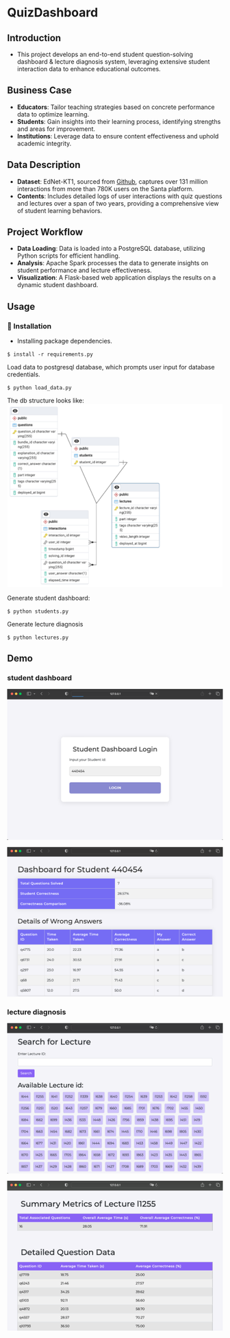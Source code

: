 # QuizDashboard

## Introduction
- This project develops an end-to-end student question-solving dashboard & lecture diagnosis system, leveraging extensive student interaction data to enhance educational outcomes.

## Business Case
- **Educators**: Tailor teaching strategies based on concrete performance data to optimize learning.
- **Students**: Gain insights into their learning process, identifying strengths and areas for improvement.
- **Institutions**: Leverage data to ensure content effectiveness and uphold academic integrity.

## Data Description
- **Dataset**: EdNet-KT1, sourced from [Github](https://github.com/riiid/ednet "EdNet"), captures over 131 million interactions from more than 780K users on the Santa platform.
- **Contents**: Includes detailed logs of user interactions with quiz questions and lectures over a span of two years, providing a comprehensive view of student learning behaviors.

## Project Workflow
- **Data Loading**: Data is loaded into a PostgreSQL database, utilizing Python scripts for efficient handling.
- **Analysis**: Apache Spark processes the data to generate insights on student performance and lecture effectiveness.
- **Visualization**: A Flask-based web application displays the results on a dynamic student dashboard.

## Usage

###  :electric_plug: Installation
- Installing package dependencies.

```
$ install -r requirements.py
```

Load data to postgresql database, which prompts user input for database credentials.
```
$ python load_data.py
```
The db structure looks like:
![rds](assets/dbr.png "Database Relation")

Generate student dashboard: 
```
$ python students.py
```

Generate lecture diagnosis
```
$ python lectures.py
```

## Demo

### student dashboard
![Login Page](assets/student_login.png "Student Login Page")

![student dashboard](assets/student_summary.png "Dashboard")

### lecture diagnosis
![Login Page](assets/lecture_search.png "Lecture Search Page")

![lecture dashboard](assets/lecture_summary.png "Lecture Page")


